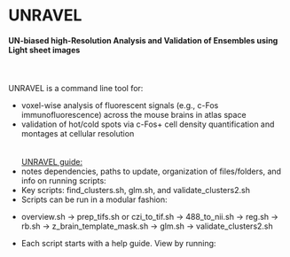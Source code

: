 # UNRAVEL
#### UN-biased high-Resolution Analysis and Validation of Ensembles using Light sheet images 
\
\
UNRAVEL is a command line tool for:
* voxel-wise analysis of fluorescent signals (e.g., c-Fos immunofluorescence) across the mouse brains in atlas space
* validation of hot/cold spots via c-Fos+ cell density quantification and montages at cellular resolution  
\
\
[UNRAVEL guide:](https://office365stanford-my.sharepoint.com/:p:/g/personal/danrijs_stanford_edu/EbQN54e7SwRHgkmw3yn8fgcBz1xG22AICtZx8nsPrOLFtg?e=S159PM)
* notes dependencies, paths to update, organization of files/folders, and info on running scripts:
* Key scripts: find_clusters.sh, glm.sh, and validate_clusters2.sh
* Scripts can be run in a modular fashion:
 + overview.sh -> prep_tifs.sh or czi_to_tif.sh -> 488_to_nii.sh -> reg.sh -> rb.sh -> z_brain_template_mask.sh -> glm.sh -> validate_clusters2.sh 
* Each script starts with a help guide. View by running: <script>.sh help  
\
\
If you are unfamiliar with the command line interface, please review [Unix tutorials](https://andysbrainbook.readthedocs.io/en/latest/index.html)  
\
\
[Heifets lab guide to immunofluorescence staining, iDISCO+, & lightsheet fluorescence microscopy](https://docs.google.com/document/d/16yowBhiBQWz8_VX2t9Rf6Xo3Ub4YPYD6qeJP6vJo6P4/edit?usp=sharing)  
\
\
Please send questions/suggestions to:
* Daniel Ryskamp Rijsketic (danrijs@stanford.edu)
* Austen Casey (abcasey@stanford.edu)
* Boris Heifets (bheifets@stanford.edu)
